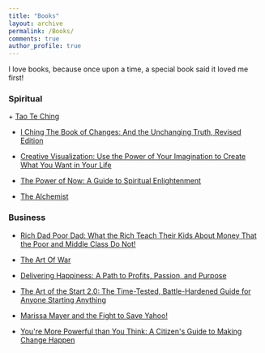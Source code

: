 ```yaml
---
title: "Books"
layout: archive
permalink: /Books/
comments: true
author_profile: true
---
```


I love books, because once upon a time, a special book said it loved me first!


<h3>Spiritual</h3>
+ <a target="_blank" href="https://www.amazon.com/gp/product/1537196472/ref=as_li_tl?ie=UTF8&camp=1789&creative=9325&creativeASIN=1537196472&linkCode=as2&tag=weblog0c7-20&linkId=89414aea86e82a133c5f510d9f52ac77">Tao Te Ching</a><img src="//ir-na.amazon-adsystem.com/e/ir?t=weblog0c7-20&l=am2&o=1&a=1537196472" width="1" height="1" border="0" alt="" style="border:none !important; margin:0px !important;" />

+ <a target="_blank" href="https://www.amazon.com/gp/product/0937064815/ref=as_li_tl?ie=UTF8&camp=1789&creative=9325&creativeASIN=0937064815&linkCode=as2&tag=weblog0c7-20&linkId=2ebaabe75f4e2a565c447af4a0c5673a">I Ching The Book of Changes: And the Unchanging Truth, Revised Edition</a><img src="//ir-na.amazon-adsystem.com/e/ir?t=weblog0c7-20&l=am2&o=1&a=0937064815" width="1" height="1" border="0" alt="" style="border:none !important; margin:0px !important;" /> 

+ <a target="_blank" href="https://www.amazon.com/gp/product/1608684644/ref=as_li_tl?ie=UTF8&camp=1789&creative=9325&creativeASIN=1608684644&linkCode=as2&tag=weblog0c7-20&linkId=63a891ed54d6fcb90b89d46f9829a34a">Creative Visualization: Use the Power of Your Imagination to Create What You Want in Your Life</a><img src="//ir-na.amazon-adsystem.com/e/ir?t=weblog0c7-20&l=am2&o=1&a=1608684644" width="1" height="1" border="0" alt="" style="border:none !important; margin:0px !important;" />




+ <a target="_blank" href="https://www.amazon.com/gp/product/1577314808/ref=as_li_tl?ie=UTF8&camp=1789&creative=9325&creativeASIN=1577314808&linkCode=as2&tag=weblog0c7-20&linkId=46bf3c35676afc27ed8d2377ebf00885">The Power of Now: A Guide to Spiritual Enlightenment</a><img src="//ir-na.amazon-adsystem.com/e/ir?t=weblog0c7-20&l=am2&o=1&a=1577314808" width="1" height="1" border="0" alt="" style="border:none !important; margin:0px !important;" />

+ <a target="_blank" href="https://www.amazon.com/gp/product/0062315005/ref=as_li_tl?ie=UTF8&camp=1789&creative=9325&creativeASIN=0062315005&linkCode=as2&tag=weblog0c7-20&linkId=b8b843bf1f16bf4e963c7cb21718b056">The Alchemist</a><img src="//ir-na.amazon-adsystem.com/e/ir?t=weblog0c7-20&l=am2&o=1&a=0062315005" width="1" height="1" border="0" alt="" style="border:none !important; margin:0px !important;" />

<h3>Business</h3>

+ <a target="_blank" href="https://www.amazon.com/gp/product/1612680194/ref=as_li_tl?ie=UTF8&camp=1789&creative=9325&creativeASIN=1612680194&linkCode=as2&tag=weblog0c7-20&linkId=19568c8410bcfe180aaca3f6656f11c2">Rich Dad Poor Dad: What the Rich Teach Their Kids About Money That the Poor and Middle Class Do Not!</a><img src="//ir-na.amazon-adsystem.com/e/ir?t=weblog0c7-20&l=am2&o=1&a=1612680194" width="1" height="1" border="0" alt="" style="border:none !important; margin:0px !important;" />

+ <a target="_blank" href="https://www.amazon.com/gp/product/1545211957/ref=as_li_tl?ie=UTF8&camp=1789&creative=9325&creativeASIN=1545211957&linkCode=as2&tag=weblog0c7-20&linkId=e893394551606c65528e841dcb28eaf8">The Art Of War</a><img src="//ir-na.amazon-adsystem.com/e/ir?t=weblog0c7-20&l=am2&o=1&a=1545211957" width="1" height="1" border="0" alt="" style="border:none !important; margin:0px !important;" /> 

+ <a target="_blank" href="https://www.amazon.com/gp/product/0446576220/ref=as_li_tl?ie=UTF8&camp=1789&creative=9325&creativeASIN=0446576220&linkCode=as2&tag=weblog0c7-20&linkId=ba3c3c10febee04eb1e26c54d347febe">Delivering Happiness: A Path to Profits, Passion, and Purpose</a><img src="//ir-na.amazon-adsystem.com/e/ir?t=weblog0c7-20&l=am2&o=1&a=0446576220" width="1" height="1" border="0" alt="" style="border:none !important; margin:0px !important;" /> 

+ <a target="_blank" href="https://www.amazon.com/gp/product/1591847842/ref=as_li_tl?ie=UTF8&camp=1789&creative=9325&creativeASIN=1591847842&linkCode=as2&tag=weblog0c7-20&linkId=207f37cbad1fc6fe57f2be3a04f59bf9">The Art of the Start 2.0: The Time-Tested, Battle-Hardened Guide for Anyone Starting Anything</a><img src="//ir-na.amazon-adsystem.com/e/ir?t=weblog0c7-20&l=am2&o=1&a=1591847842" width="1" height="1" border="0" alt="" style="border:none !important; margin:0px !important;" />

+ <a target="_blank" href="https://www.amazon.com/gp/product/1455556610/ref=as_li_tl?ie=UTF8&camp=1789&creative=9325&creativeASIN=1455556610&linkCode=as2&tag=weblog0c7-20&linkId=14bdfb9650f854a43dae30be91a1b21e">Marissa Mayer and the Fight to Save Yahoo!</a><img src="//ir-na.amazon-adsystem.com/e/ir?t=weblog0c7-20&l=am2&o=1&a=1455556610" width="1" height="1" border="0" alt="" style="border:none !important; margin:0px !important;" />

+ <a target="_blank" href="https://www.amazon.com/gp/product/1541773667/ref=as_li_tl?ie=UTF8&camp=1789&creative=9325&creativeASIN=1541773667&linkCode=as2&tag=weblog0c7-20&linkId=dac0bd3d59f5e665ba8c1dc579dcebbc">You're More Powerful than You Think: A Citizen's Guide to Making Change Happen</a><img src="//ir-na.amazon-adsystem.com/e/ir?t=weblog0c7-20&l=am2&o=1&a=1541773667" width="1" height="1" border="0" alt="" style="border:none !important; margin:0px !important;" />
